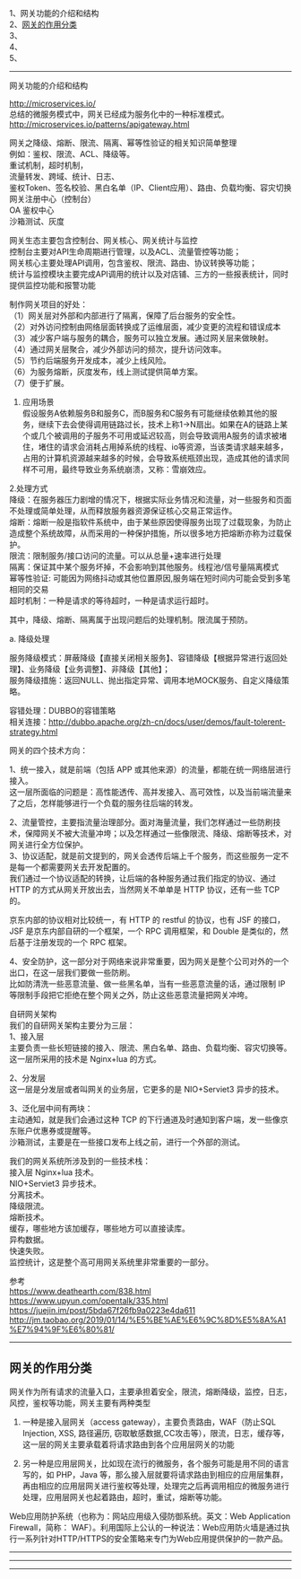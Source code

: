 1、网关功能的介绍和结构    
2、[网关的作用分类](#网关的作用分类)  
3、    
4、    
5、    
    
    
    
---------------------------------------------------------------------------------------------------------------------    
    
网关功能的介绍和结构    
    
http://microservices.io/     
总结的微服务模式中，网关已经成为服务化中的一种标准模式。    
http://microservices.io/patterns/apigateway.html    
    
    
网关之降级、熔断、限流、隔离、幂等性验证的相关知识简单整理    
例如：鉴权、限流、ACL、降级等。    
重试机制，超时机制，    
流量转发、跨域、统计、日志、    
鉴权Token、签名校验、黑白名单（IP、Client应用）、路由、负载均衡、容灾切换    
网关注册中心（控制台）    
OA 鉴权中心    
沙箱测试、灰度    
    
    
    
网关生态主要包含控制台、网关核心、网关统计与监控    
控制台主要对API生命周期进行管理，以及ACL、流量管控等功能；    
网关核心主要处理API调用，包含鉴权、限流、路由、协议转换等功能；    
统计与监控模块主要完成API调用的统计以及对店铺、三方的一些报表统计，同时提供监控功能和报警功能    
    
    
制作网关项目的好处：    
（1）网关层对外部和内部进行了隔离，保障了后台服务的安全性。    
（2）对外访问控制由网络层面转换成了运维层面，减少变更的流程和错误成本    
（3）减少客户端与服务的耦合，服务可以独立发展。通过网关层来做映射。    
（4）通过网关层聚合，减少外部访问的频次，提升访问效率。    
（5）节约后端服务开发成本，减少上线风险。    
（6）为服务熔断，灰度发布，线上测试提供简单方案。    
（7）便于扩展。    
    
1. 应用场景    
假设服务A依赖服务B和服务C，而B服务和C服务有可能继续依赖其他的服务，继续下去会使得调用链路过长，技术上称1->N扇出。如果在A的链路上某个或几个被调用的子服务不可用或延迟较高，则会导致调用A服务的请求被堵住，堵住的请求会消耗占用掉系统的线程、io等资源，当该类请求越来越多，占用的计算机资源越来越多的时候，会导致系统瓶颈出现，造成其他的请求同样不可用，最终导致业务系统崩溃，又称：雪崩效应。    
    
    
2.处理方式    
降级：在服务器压力剧增的情况下，根据实际业务情况和流量，对一些服务和页面不处理或简单处理，从而释放服务器资源保证核心交易正常运作。    
熔断：熔断一般是指软件系统中，由于某些原因使得服务出现了过载现象，为防止造成整个系统故障，从而采用的一种保护措施，所以很多地方把熔断亦称为过载保护。    
限流：限制服务/接口访问的流量。可以从总量+速率进行处理    
隔离：保证其中某个服务坏掉，不会影响到其他服务。线程池/信号量隔离模式    
幂等性验证: 可能因为网络抖动或其他位置原因,服务端在短时间内可能会受到多笔相同的交易    
超时机制：一种是请求的等待超时，一种是请求运行超时。    
    
其中，降级、熔断、隔离属于出现问题后的处理机制。限流属于预防。    
    
a. 降级处理    
    
服务降级模式：屏蔽降级【直接关闭相关服务】、容错降级【根据异常进行返回处理】、业务降级【业务调整】、非降级【其他】；    
服务降级措施：返回NULL、抛出指定异常、调用本地MOCK服务、自定义降级策略。    
    
容错处理：DUBBO的容错策略    
相关连接：http://dubbo.apache.org/zh-cn/docs/user/demos/fault-tolerent-strategy.html    
    
    
    
    
网关的四个技术方向：    
    
1、统一接入，就是前端（包括 APP 或其他来源）的流量，都能在统一网络层进行接入。    
这一层所面临的问题是：高性能透传、高并发接入、高可效性，以及当前端流量来了之后，怎样能够进行一个负载的服务往后端的转发。    
    
2、流量管控，主要指流量治理部分。面对海量流量，我们怎样通过一些防刷技术，保障网关不被大流量冲垮；以及怎样通过一些像限流、降级、熔断等技术，对网关进行全方位保护。    
3、协议适配，就是前文提到的，网关会透传后端上千个服务，而这些服务一定不是每一个都需要网关去开发配置的。    
我们通过一个协议适配的转换，让后端的各种服务通过我们指定的协议、通过 HTTP 的方式从网关开放出去，当然网关不单单是 HTTP 协议，还有一些 TCP 的。    
    
京东内部的协议相对比较统一，有 HTTP 的 restful 的协议，也有 JSF 的接口，JSF 是京东内部自研的一个框架，一个 RPC 调用框架，和 Double 是类似的，然后基于注册发现的一个 RPC 框架。    
    
4、安全防护，这一部分对于网络来说非常重要，因为网关是整个公司对外的一个出口，在这一层我们要做一些防刷。    
比如防清洗一些恶意流量、做一些黑名单，当有一些恶意流量的话，通过限制 IP 等限制手段把它拒绝在整个网关之外，防止这些恶意流量把网关冲垮。    
    
    
自研网关架构    
我们的自研网关架构主要分为三层：    
1、接入层    
主要负责一些长短链接的接入、限流、黑白名单、路由、负载均衡、容灾切换等。这一层所采用的技术是 Nginx+lua 的方式。    
    
2、分发层    
这一层是分发层或者叫网关的业务层，它更多的是 NIO+Serviet3 异步的技术。    
    
3、泛化层中间有两块：    
    主动通知，就是我们会通过这种 TCP 的下行通道及时通知到客户端，发一些像京东账户优惠券或提醒等。    
    沙箱测试，主要是在一些接口发布上线之前，进行一个外部的测试。    
    
    
    
我们的网关系统所涉及到的一些技术栈：    
    接入层 Nginx+lua 技术。    
    NIO+Serviet3 异步技术。    
    分离技术。    
    降级限流。    
    熔断技术。    
    缓存，哪些地方该加缓存，哪些地方可以直接读库。    
    异构数据。    
    快速失败。    
    监控统计，这是整个高可用网关系统里非常重要的一部分。    
    
    
参考    
https://www.deathearth.com/838.html    
https://www.upyun.com/opentalk/335.html    
https://juejin.im/post/5bda67f26fb9a0223e4da611    
http://jm.taobao.org/2019/01/14/%E5%BE%AE%E6%9C%8D%E5%8A%A1%E7%94%9F%E6%80%81/    
    
---------------------------------------------------------------------------------------------------------------------    
## 网关的作用分类

网关作为所有请求的流量入口，主要承担着安全，限流，熔断降级，监控，日志，风控，鉴权等功能，网关主要有两种类型

1. 一种是接入层网关（access gateway），主要负责路由，WAF（防止SQL Injection, XSS, 路径遍历, 窃取敏感数据,CC攻击等），限流，日志，缓存等，这一层的网关主要承载着将请求路由到各个应用层网关的功能

2. 另一种是应用层网关，比如现在流行的微服务，各个服务可能是用不同的语言写的，如 PHP，Java 等，那么接入层就要将请求路由到相应的应用层集群，再由相应的应用层网关进行鉴权等处理，处理完之后再调用相应的微服务进行处理，应用层网关也起着路由，超时，重试，熔断等功能。

Web应用防护系统（也称为：网站应用级入侵防御系统。英文：Web Application Firewall，简称： WAF）。利用国际上公认的一种说法：Web应用防火墙是通过执行一系列针对HTTP/HTTPS的安全策略来专门为Web应用提供保护的一款产品。






---------------------------------------------------------------------------------------------------------------------    
    
    
    
    
---------------------------------------------------------------------------------------------------------------------    
    
    
    
    
    
---------------------------------------------------------------------------------------------------------------------    
    
    
    
